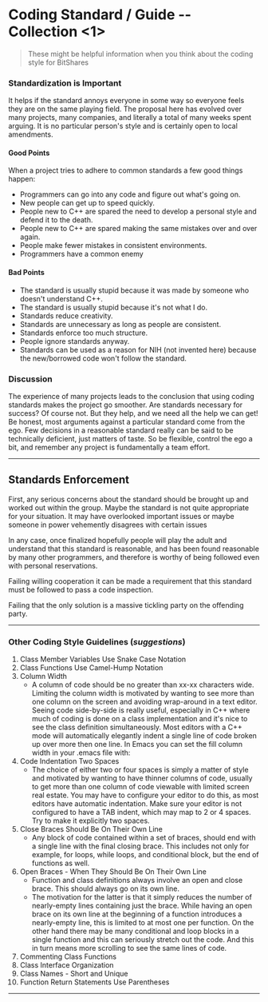 
# Coding Standard / Guide -- Collection <1>

> These might be helpful information when you think about the coding style for BitShares



### Standardization is Important

It helps if the standard annoys everyone in some way so everyone feels they are on the same playing field. The proposal here has evolved over many projects, many companies, and literally a total of many weeks spent arguing. It is no particular person's style and is certainly open to local amendments.

#### Good Points 

When a project tries to adhere to common standards a few good things happen:

- Programmers can go into any code and figure out what's going on.
- New people can get up to speed quickly.
- People new to C++ are spared the need to develop a personal style and defend it to the death.
- People new to C++ are spared making the same mistakes over and over again.
- People make fewer mistakes in consistent environments.
- Programmers have a common enemy 

#### Bad Points

- The standard is usually stupid because it was made by someone who doesn't understand C++.
- The standard is usually stupid because it's not what I do.
- Standards reduce creativity.
- Standards are unnecessary as long as people are consistent.
- Standards enforce too much structure.
- People ignore standards anyway.
- Standards can be used as a reason for NIH (not invented here) because the new/borrowed code won't follow the standard. 

### Discussion

The experience of many projects leads to the conclusion that using coding standards makes the project go smoother. Are standards necessary for success? Of course not. But they help, and we need all the help we can get! Be honest, most arguments against a particular standard come from the ego. Few decisions in a reasonable standard really can be said to be technically deficient, just matters of taste. So be flexible, control the ego a bit, and remember any project is fundamentally a team effort.

***

## Standards Enforcement

First, any serious concerns about the standard should be brought up and worked out within the group. Maybe the standard is not quite appropriate for your situation. It may have overlooked important issues or maybe someone in power vehemently disagrees with certain issues 

In any case, once finalized hopefully people will play the adult and understand that this standard is reasonable, and has been found reasonable by many other programmers, and therefore is worthy of being followed even with personal reservations.

Failing willing cooperation it can be made a requirement that this standard must be followed to pass a code inspection.

Failing that the only solution is a massive tickling party on the offending party. 

*************

### Other Coding Style Guidelines (*suggestions*)

1. Class Member Variables Use Snake Case Notation
2. Class Functions Use Camel-Hump Notation
3. Column Width
   - A column of code should be no greater than xx-xx characters wide. Limiting the column width is motivated by wanting to see more than one column on the screen and avoiding wrap-around in a text editor. Seeing code side-by-side is really useful, especially in C++ where much of coding is done on a class implementation and it's nice to see the class definition simultaneously. Most editors with a C++ mode will automatically elegantly indent a single line of code broken up over more
then one line. In Emacs you can set the fill column width in your .emacs file with:
4. Code Indentation Two Spaces
   - The choice of either two or four spaces is simply a matter of style and motivated by wanting to have thinner columns of code, usually to get more than one column of code viewable with limited screen real estate. You may have to configure your editor to do this, as most editors have automatic indentation. Make sure your editor is not configured to have a TAB indent, which may map to 2 or 4 spaces. Try to make it explicitly two spaces.
5. Close Braces Should Be On Their Own Line
   - Any block of code contained within a set of braces, should end with a single line with the final closing brace. This includes not only for example, for loops, while loops, and conditional block, but the end of functions as well.
6. Open Braces - When They Should Be On Their Own Line 
   - Function and class definitions always involve an open and close brace. This should always go on its
own line.
   - The motivation for the latter is that it simply reduces the number of nearly-empty lines containing just the brace. While having an open brace on its own line at the beginning of a function introduces a nearly-empty line, this is limited to at most one per function. On the other hand there may be many conditional and loop blocks in a single function and this can seriously stretch out the code.  And this in turn means more scrolling to see the same lines of code.
7. Commenting Class Functions
8. Class Interface Organization
9. Class Names - Short and Unique
10. Function Return Statements Use Parentheses

*****



